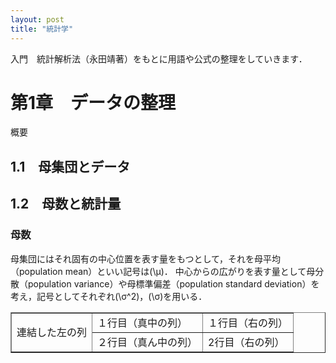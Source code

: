 ```yaml
---
layout: post
title: "統計学"
---
```




入門　統計解析法（永田靖著）をもとに用語や公式の整理をしていきます．

# 第1章　データの整理
概要
## 1.1　母集団とデータ
## 1.2　母数と統計量
### 母数　
母集団にはそれ固有の中心位置を表す量をもつとして，それを母平均（population mean）といい記号は\(\μ\)．
中心からの広がりを表す量として母分散（population variance）や母標準偏差（population standard deviation）を考え，記号としてそれぞれ\(\σ^2\)，\(\σ\)を用いる．

<body>
<table border="1">
<tr>
<td rowspan="2">連結した左の列</td>
<td>１行目（真中の列）</td>
<td>１行目（右の列）</td>
</tr>
<tr>
<td>２行目（真ん中の列）</td>
<td>2行目（右の列）</td>
</tr>
</table>
</body>

